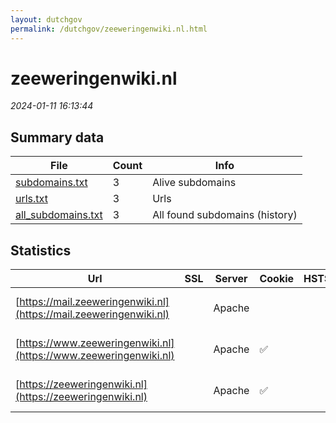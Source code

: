 ```yaml
---
layout: dutchgov
permalink: /dutchgov/zeeweringenwiki.nl.html
---
```



# zeeweringenwiki.nl
*2024-01-11 16:13:44*
## Summary data


| File       | Count | Info |
|------------|-------|------|
|[subdomains.txt](/data/zeeweringenwiki.nl/subdomains.txt)|3|Alive subdomains|
|[urls.txt](/data/zeeweringenwiki.nl/urls.txt)|3|Urls|
|[all_subdomains.txt](/data/zeeweringenwiki.nl/all_subdomains.txt)|3|All found subdomains (history)|


## Statistics


| Url | SSL | Server | Cookie | HSTS | CSP | XFO | XXP | RP | Tech |Title |
|------------|-------|------|------|------|------|------|------|------|------|------|
|[https://mail.zeeweringenwiki.nl](https://mail.zeeweringenwiki.nl)| |Apache| | | | | | :white_check_mark: |Apache HTTP Server|403 Forbidden|
|[https://www.zeeweringenwiki.nl](https://www.zeeweringenwiki.nl)| |Apache|:white_check_mark: | | | | | :white_check_mark: |Apache HTTP Server|301 Moved Perman...|
|[https://zeeweringenwiki.nl](https://zeeweringenwiki.nl)| |Apache|:white_check_mark: | | | | | :white_check_mark: |Apache HTTP Server|301 Moved Perman...|